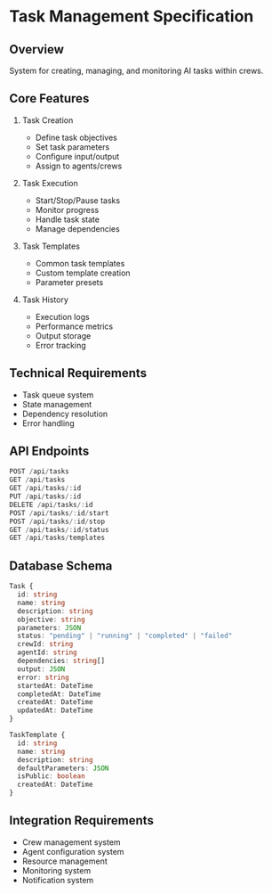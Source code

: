 # Task Management Specification

## Overview
System for creating, managing, and monitoring AI tasks within crews.

## Core Features
1. Task Creation
   - Define task objectives
   - Set task parameters
   - Configure input/output
   - Assign to agents/crews

2. Task Execution
   - Start/Stop/Pause tasks
   - Monitor progress
   - Handle task state
   - Manage dependencies

3. Task Templates
   - Common task templates
   - Custom template creation
   - Parameter presets

4. Task History
   - Execution logs
   - Performance metrics
   - Output storage
   - Error tracking

## Technical Requirements
- Task queue system
- State management
- Dependency resolution
- Error handling

## API Endpoints
```typescript
POST /api/tasks
GET /api/tasks
GET /api/tasks/:id
PUT /api/tasks/:id
DELETE /api/tasks/:id
POST /api/tasks/:id/start
POST /api/tasks/:id/stop
GET /api/tasks/:id/status
GET /api/tasks/templates
```

## Database Schema
```typescript
Task {
  id: string
  name: string
  description: string
  objective: string
  parameters: JSON
  status: "pending" | "running" | "completed" | "failed"
  crewId: string
  agentId: string
  dependencies: string[]
  output: JSON
  error: string
  startedAt: DateTime
  completedAt: DateTime
  createdAt: DateTime
  updatedAt: DateTime
}

TaskTemplate {
  id: string
  name: string
  description: string
  defaultParameters: JSON
  isPublic: boolean
  createdAt: DateTime
}
```

## Integration Requirements
- Crew management system
- Agent configuration system
- Resource management
- Monitoring system
- Notification system